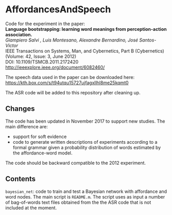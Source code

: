 # AffordancesAndSpeech
Code for the experiment in the paper:  
**Language bootstrapping: learning word meanings from perception-action association.**  
*Giampiero Salvi , Luis Montesano, Alexandre Bernardino, José Santos-Victor*  
IEEE Transactions on Systems, Man, and Cybernetics, Part B (Cybernetics) (Volume: 42, Issue: 3, June 2012)  
DOI: 10.1109/TSMCB.2011.2172420  
http://ieeexplore.ieee.org/document/6082460/

The speech data used in the paper can be downloaded here:
https://kth.box.com/s/t94utqu15727ujfagxllhl8me25kqmt0

The ASR code will be added to this repository after cleaning up.

## Changes
The code has been updated in November 2017 to support new studies. The main difference are:
* support for soft evidence
* code to generate written descriptions of experiments according to a formal grammar given a probability distribution of words estimated by the affordance-word model.

The code should be backward compatible to the 2012 experiment.

## Contents
`bayesian_net`:
code to train and test a Bayesian network with affordance and word nodes. The main script is `README.m`. The script uses as input a number of bag-of-words text files obtained from the the ASR code that is not included at the moment.

